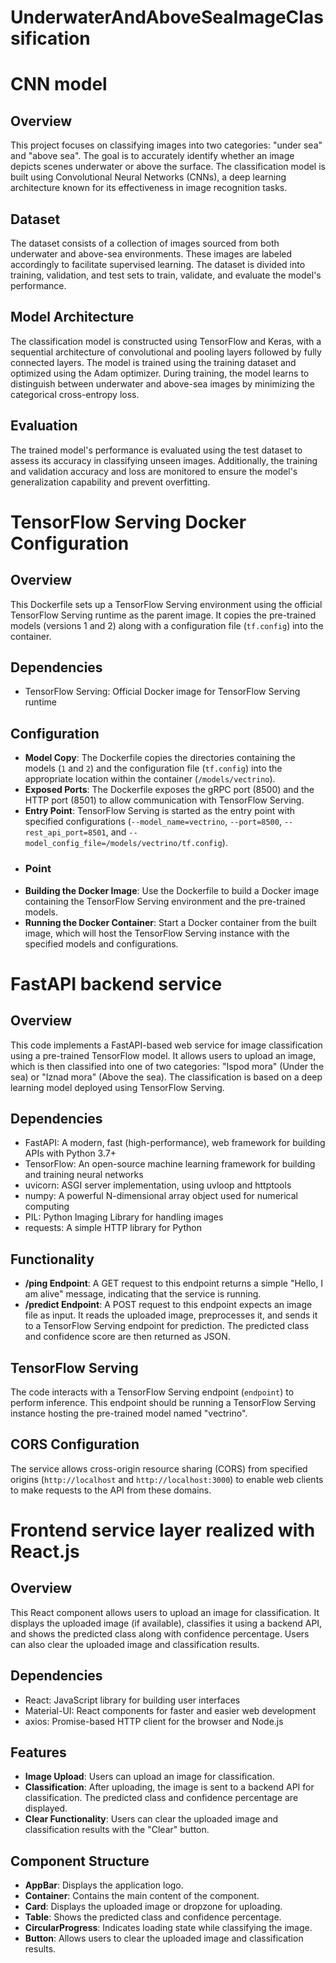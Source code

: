 # UnderwaterAndAboveSeaImageClassification

# CNN model

## Overview 
This project focuses on classifying images into two categories: "under sea" and "above sea". The goal is to accurately identify whether an image depicts scenes underwater or above the surface. The classification model is built using Convolutional Neural Networks (CNNs), a deep learning architecture known for its effectiveness in image recognition tasks.

## Dataset
The dataset consists of a collection of images sourced from both underwater and above-sea environments. These images are labeled accordingly to facilitate supervised learning. The dataset is divided into training, validation, and test sets to train, validate, and evaluate the model's performance.

## Model Architecture
The classification model is constructed using TensorFlow and Keras, with a sequential architecture of convolutional and pooling layers followed by fully connected layers. The model is trained using the training dataset and optimized using the Adam optimizer. During training, the model learns to distinguish between underwater and above-sea images by minimizing the categorical cross-entropy loss.

## Evaluation
The trained model's performance is evaluated using the test dataset to assess its accuracy in classifying unseen images. Additionally, the training and validation accuracy and loss are monitored to ensure the model's generalization capability and prevent overfitting.

# TensorFlow Serving Docker Configuration

## Overview
This Dockerfile sets up a TensorFlow Serving environment using the official TensorFlow Serving runtime as the parent image. It copies the pre-trained models (versions 1 and 2) along with a configuration file (`tf.config`) into the container.

## Dependencies
- TensorFlow Serving: Official Docker image for TensorFlow Serving runtime

## Configuration
- **Model Copy**: The Dockerfile copies the directories containing the models (`1` and `2`) and the configuration file (`tf.config`) into the appropriate location within the container (`/models/vectrino`).
- **Exposed Ports**: The Dockerfile exposes the gRPC port (8500) and the HTTP port (8501) to allow communication with TensorFlow Serving.
- **Entry Point**: TensorFlow Serving is started as the entry point with specified configurations (`--model_name=vectrino`, `--port=8500`, `--rest_api_port=8501`, and `--model_config_file=/models/vectrino/tf.config`).
- ### Point
- **Building the Docker Image**: Use the Dockerfile to build a Docker image containing the TensorFlow Serving environment and the pre-trained models.
- **Running the Docker Container**: Start a Docker container from the built image, which will host the TensorFlow Serving instance with the specified models and configurations.

# FastAPI backend service

## Overview
This code implements a FastAPI-based web service for image classification using a pre-trained TensorFlow model. It allows users to upload an image, which is then classified into one of two categories: "Ispod mora" (Under the sea) or "Iznad mora" (Above the sea). The classification is based on a deep learning model deployed using TensorFlow Serving.

## Dependencies
- FastAPI: A modern, fast (high-performance), web framework for building APIs with Python 3.7+
- TensorFlow: An open-source machine learning framework for building and training neural networks
- uvicorn: ASGI server implementation, using uvloop and httptools
- numpy: A powerful N-dimensional array object used for numerical computing
- PIL: Python Imaging Library for handling images
- requests: A simple HTTP library for Python

## Functionality
- **/ping Endpoint**: A GET request to this endpoint returns a simple "Hello, I am alive" message, indicating that the service is running.
- **/predict Endpoint**: A POST request to this endpoint expects an image file as input. It reads the uploaded image, preprocesses it, and sends it to a TensorFlow Serving endpoint for prediction. The predicted class and confidence score are then returned as JSON.

## TensorFlow Serving
The code interacts with a TensorFlow Serving endpoint (`endpoint`) to perform inference. This endpoint should be running a TensorFlow Serving instance hosting the pre-trained model named "vectrino".

## CORS Configuration
The service allows cross-origin resource sharing (CORS) from specified origins (`http://localhost` and `http://localhost:3000`) to enable web clients to make requests to the API from these domains.

# Frontend service layer realized with React.js

## Overview
This React component allows users to upload an image for classification. It displays the uploaded image (if available), classifies it using a backend API, and shows the predicted class along with confidence percentage. Users can also clear the uploaded image and classification results.

## Dependencies
- React: JavaScript library for building user interfaces
- Material-UI: React components for faster and easier web development
- axios: Promise-based HTTP client for the browser and Node.js

## Features
- **Image Upload**: Users can upload an image for classification.
- **Classification**: After uploading, the image is sent to a backend API for classification. The predicted class and confidence percentage are displayed.
- **Clear Functionality**: Users can clear the uploaded image and classification results with the "Clear" button.

## Component Structure
- **AppBar**: Displays the application logo.
- **Container**: Contains the main content of the component.
- **Card**: Displays the uploaded image or dropzone for uploading.
- **Table**: Shows the predicted class and confidence percentage.
- **CircularProgress**: Indicates loading state while classifying the image.
- **Button**: Allows users to clear the uploaded image and classification results.



